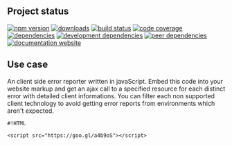 <!-- #!/usr/bin/env markdown
-*- coding: utf-8 -*-
region header
Copyright Torben Sickert 16.12.2012

License
   This library written by Torben Sickert stand under a creative commons
   naming 3.0 unported license.
   See https://creativecommons.org/licenses/by/3.0/deed.de
endregion -->

Project status
--------------

[![npm version](https://badge.fury.io/js/errorreporter.svg)](https://www.npmjs.com/package/errorreporter)
[![downloads](https://img.shields.io/npm/dy/clientnode.svg)](https://www.npmjs.com/package/errorreporter)
[![build status](https://travis-ci.org/thaibault/errorReporter.svg?branch=master)](https://travis-ci.org/thaibault/errorReporter)
[![code coverage](https://coveralls.io/repos/github/thaibault/errorReporter/badge.svg)](https://coveralls.io/github/thaibault/errorReporter)
[![dependencies](https://img.shields.io/david/thaibault/errorreporter.svg)](https://david-dm.org/thaibault/errorreporter)
[![development dependencies](https://img.shields.io/david/dev/thaibault/errorreporter.svg)](https://david-dm.org/thaibault/errorreporter?type=dev)
[![peer dependencies](https://img.shields.io/david/peer/thaibault/errorreporter.svg)](https://david-dm.org/thaibault/errorreporter?type=peer)
[![documentation website](https://img.shields.io/website-up-down-green-red/https/torben.website/errorReporter.svg?label=documentation-website)](https://torben.website/errorReporter)

Use case
--------

An client side error reporter written in javaScript. Embed this code into your
website markup and get an ajax call to a specified resource for each distinct
error with detailed client informations. You can filter each non supported
client technology to avoid getting error reports from environments which aren't
expected.

    #!HTML

    <script src="https://goo.gl/a4b9oS"></script>

<!-- region vim modline
vim: set tabstop=4 shiftwidth=4 expandtab:
vim: foldmethod=marker foldmarker=region,endregion:
endregion -->
